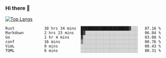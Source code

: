 ### Hi there 👋

<!--
**3Xpl0it3r/3Xpl0it3r** is a ✨ _special_ ✨ repository because its `README.md` (this file) appears on your GitHub profile.

Here are some ideas to get you started:

- 🔭 I’m currently working on ...
- 🌱 I’m currently learning ...
- 👯 I’m looking to collaborate on ...
- 🤔 I’m looking for help with ...
- 💬 Ask me about ...
- 📫 How to reach me: ...
- 😄 Pronouns: ...
- ⚡ Fun fact: ...
-->


[![Top Langs](https://github-readme-stats.vercel.app/api/top-langs/?username=3Xpl0it3r&layout=compact)](https://github.com/3Xpl0it3r/3Xpl0it3r)

<!--START_SECTION:waka-->

```text
Rust             30 hrs 34 mins  █████████████████████▓░░░   87.16 %
Markdown         2 hrs 23 mins   █▓░░░░░░░░░░░░░░░░░░░░░░░   06.84 %
Go               1 hr 4 mins     ▓░░░░░░░░░░░░░░░░░░░░░░░░   03.08 %
conf             16 mins         ▒░░░░░░░░░░░░░░░░░░░░░░░░   00.76 %
VimL             9 mins          ░░░░░░░░░░░░░░░░░░░░░░░░░   00.43 %
TOML             6 mins          ░░░░░░░░░░░░░░░░░░░░░░░░░   00.31 %
```

<!--END_SECTION:waka-->
